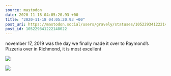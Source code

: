 ```yaml
---
source: mastodon
date: 2020-11-18 04:05:20.93 +00
title: "2020-11-18 04:05:20.93 +00"
post_uri: https://mastodon.social/users/gravely/statuses/105229341222148022
post_id: 105229341222148022
---
```

november 17, 2019 was the day we finally made it over to Raymond’s Pizzeria over in Richmond, it is most excellent


![](/images/105229341082023459.jpg)

![](/images/105229341184737974.jpg)

